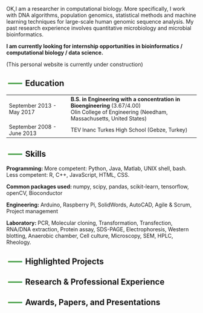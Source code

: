 OK,I am a researcher in computational biology. More specifically, I work with DNA algorithms, population genomics, statistical methods and machine learning techniques for large-scale human genomic sequence analysis. My past research experience involves quantitative microbiology and microbial bioinformatics.

<strong> I am currently looking for internship opportunities in bioinformatics / computational biology / data science.</strong>

(This personal website is currently under construction)

<!-- ## <i class="fa fa-chevron-right"></i> Education -->
## ![ ](line.png) Education

<table class="table table-hover">
  <tr>
    <td class="col-md-3">September 2013 - May 2017</td>
    <td>
        <strong>B.S. in Engineering with a concentration in Bioengineering</strong>
          (3.67/4.00)
        <br>
      Olin College of Engineering (Needham, Massachusetts, United States)
    </td>
  </tr>
  <tr>
    <td class="col-md-3">September 2008 - June 2013</td>
    <td>
      TEV Inanc Turkes High School (Gebze, Turkey)
    </td>
  </tr>
</table>

## ![ ](line.png) Skills
<strong> Programming: </strong> More competent: Python, Java, Matlab, UNIX shell, bash. Less competent: R, C++, JavaScript, HTML, CSS.

<strong> Common packages used: </strong> numpy, scipy, pandas, scikit-learn, tensorflow, openCV, Bioconductor

<strong> Engineering: </strong> Arduino, Raspberry Pi, SolidWords, AutoCAD, Agile & Scrum, Project management

<strong> Laboratory: </strong> PCR, Molecular cloning, Transformation, Transfection, RNA/DNA extraction, Protein assay, SDS-PAGE, Electrophoresis, Western blotting, Anaerobic chamber, Cell culture, Microscopy, SEM, HPLC, Rheology.

## ![ ](line.png) Highlighted Projects

## ![ ](line.png) Research & Professional Experience

## ![ ](line.png) Awards, Papers, and Presentations
